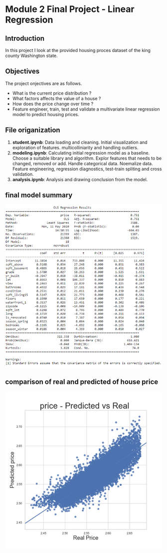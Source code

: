 # Module 2 Final Project - Linear Regression


## Introduction

In this project I look at the provided housing proces dataset of the king county Washington state. 

## Objectives
The project onjectives are as follows. 
* What is the current price distribution ?
* What factors affects the value of a house ? 
* How does the price change over time ?
* Feature engineer, train, test and validate a multivariate linear regression model to predict housing prices. 

## File origanization

1. **student.ipynb**: Data loading and cleaning. Initial visualization and exploration of features. multicolliniarity and handling outliers. 
3. **modeling.ipynb**: Calculating initial regression model as a baseline. Choose a suitable library and algorithm. Explor features that needs to be changed, removed or add. Handle categorical data. Noemalize data. Feature engineering, regression diagnostics, test-train spliting and cross validation. 
4. **analysis.ipynb**: Analysis and drawing conclusion from the model. 

## final model summary
![](img/model_3_summary.png)

## comparison of real and predicted of house price 
![](img/Pred_vs_real.png)

